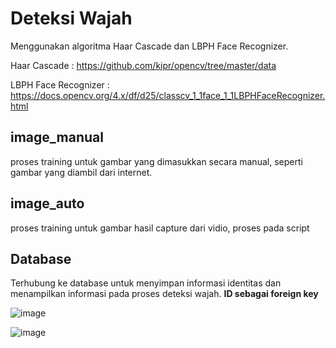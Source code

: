 # Deteksi Wajah
Menggunakan algoritma Haar Cascade dan LBPH Face Recognizer.

Haar Cascade : https://github.com/kipr/opencv/tree/master/data

LBPH Face Recognizer : https://docs.opencv.org/4.x/df/d25/classcv_1_1face_1_1LBPHFaceRecognizer.html

## image_manual
proses training untuk gambar yang dimasukkan secara manual, seperti gambar yang diambil dari internet.
## image_auto
proses training untuk gambar hasil capture dari vidio, proses pada script
## Database
Terhubung ke database untuk menyimpan informasi identitas dan menampilkan informasi pada proses deteksi wajah. **ID sebagai foreign key**

![image](https://github.com/adiwira09/face_detection/assets/61595879/863aa9df-6aa2-44fa-a7e6-6b2829193176)

![image](https://github.com/adiwira09/face_detection/assets/61595879/2fa7ae73-1c43-4d89-a7b0-bdf2571d605b)

